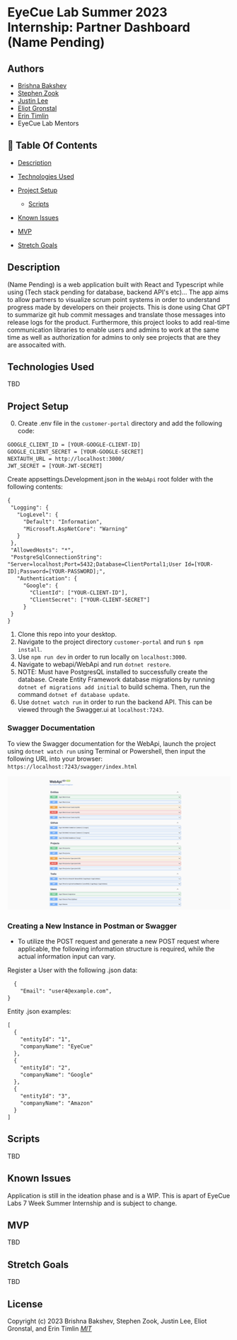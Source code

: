 # EyeCue Lab Summer 2023 Internship: Partner Dashboard (Name Pending)
## Authors 

- [Brishna Bakshev](https://github.com/bbakshev)
- [Stephen Zook](https://github.com/Zookerman3)
- [Justin Lee](https://github.com/JustinUrf)
- [Eliot Gronstal](https://github.com/elgrons)
- [Erin Timlin](https://github.com/erintimli01)
- EyeCue Lab Mentors

## 📂 Table Of Contents

- [Description](#description)

- [Technologies Used](#technologies-used)

- [Project Setup](#project-setup)
  - [Scripts](#scripts)

- [Known Issues](#known-issues)

- [MVP](#mvp)

- [Stretch Goals](#stretch-goals)

## Description <a id="description"></a> 

(Name Pending) is a web application built with React and Typescript while using (Tech stack pending for database, backend API's etc)... The app aims to allow partners to visualize scrum point systems in order to understand progress made by developers on their projects. This is done using Chat GPT to summarize git hub commit messages and translate those messages into release logs for the product. Furthermore, this project looks to add real-time communication libraries to enable users and admins to work at the same time as well as authorization for admins to only see projects that are they are assocaited with.

## Technologies Used <a id="technologies-used"></a>

TBD

## Project Setup <a id="project-setup"></a>


0. Create .env file in the `customer-portal` directory and add the following code:
 ```
 GOOGLE_CLIENT_ID = [YOUR-GOOGLE-CLIENT-ID] 
 GOOGLE_CLIENT_SECRET = [YOUR-GOOGLE-SECRET] 
 NEXTAUTH_URL = http://localhost:3000/ 
 JWT_SECRET = [YOUR-JWT-SECRET] 
 ``` 
 Create appsettings.Development.json in the `WebApi` root folder with the following contents: 
 ```
 {
  "Logging": {
    "LogLevel": {
      "Default": "Information",
      "Microsoft.AspNetCore": "Warning"
    }
  },
  "AllowedHosts": "*",
  "PostgreSqlConnectionString": "Server=localhost;Port=5432;Database=ClientPortal1;User Id=[YOUR-ID];Password=[YOUR-PASSWORD];",
    "Authentication": {
      "Google": {
        "ClientId": ["YOUR-CLIENT-ID"],
        "ClientSecret": ["YOUR-CLIENT-SECRET"]
      }
  }
}
```

1. Clone this repo into your desktop.
2. Navigate to the project directory `customer-portal` and run `$ npm install`.
3. Use `npm run dev` in order to run locally on `localhost:3000`.
4. Navigate to webapi/WebApi and run `dotnet restore`. 
5. NOTE: Must have PostgresQL installed to successfully create the database. Create Entity Framework database migrations by running `dotnet ef migrations add initial` to build schema. Then, run the command `dotnet ef database update`. 
6. Use `dotnet watch run` in order to run the backend API. This can be viewed through the Swagger.ui at `localhost:7243`.

### Swagger Documentation

To view the Swagger documentation for the WebApi, launch the project using `dotnet watch run` using Terminal or Powershell, then input the following URL into your browser: `https://localhost:7243/swagger/index.html`

![swaggerendpoints](webapi/WebApi/wwwroot/img/swaggerendpoints.png)

### Creating a New Instance in Postman or Swagger

- To utilize the POST request and generate a new POST request where applicable, the following information structure is required, while the actual information input can vary.

Register a User with the following .json data:
```
  {
    "Email": "user4@example.com",
}
```

Entity .json examples:
```
[
  {
    "entityId": "1",
    "companyName": "EyeCue"
  },
  {
    "entityId": "2",
    "companyName": "Google"
  },
  {
    "entityId": "3",
    "companyName": "Amazon"
  }
]
```

## Scripts <a id="scripts"></a>

TBD

## Known Issues <a id="known-issues"></a>

Application is still in the ideation phase and is a WIP. This is apart of EyeCue Labs 7 Week Summer Internship and is subject to change.

## MVP <a id="mvp"></a>

TBD

## Stretch Goals <a id="stretch-goals"></a>

TBD

## License
Copyright (c) 2023 Brishna Bakshev, Stephen Zook, Justin Lee, Eliot Gronstal, and Erin Timlin _[MIT](https://choosealicense.com/licenses/mit/)_
